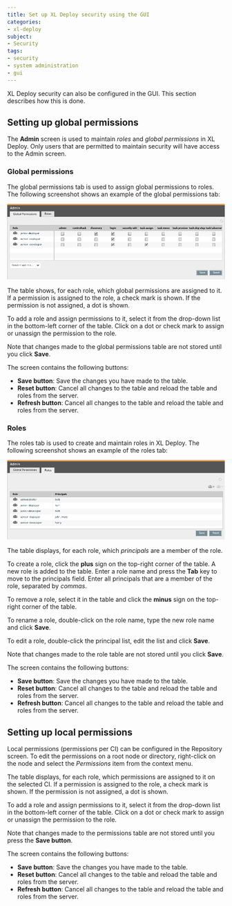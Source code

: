 ```yaml
---
title: Set up XL Deploy security using the GUI
categories:
- xl-deploy
subject:
- Security
tags:
- security
- system administration
- gui
---
```


XL Deploy security can also be configured in the GUI. This section describes how this is done.

## Setting up global permissions

The **Admin** screen is used to maintain _roles_ and _global permissions_ in XL Deploy. Only users that are permitted to maintain security will have access to the Admin screen.

### Global permissions

The global permissions tab is used to assign global permissions to roles. The following screenshot shows an example of the global permissions tab:

![Global Permissions on the Admin screen](images/admin-screen-global-permissions.png)

The table shows, for each role, which global permissions are assigned to it. If a permission is assigned to the role, a check mark is shown. If the permission is not assigned, a dot is shown. 

To add a role and assign permissions to it, select it from the drop-down list in the bottom-left corner of the table. Click on a dot or check mark to assign or unassign the permission to the role.

Note that changes made to the global permissions table are not stored until you click **Save**.

The screen contains the following buttons:

* **Save button**: Save the changes you have made to the table.
* **Reset button**: Cancel all changes to the table and reload the table and roles from the server.
* **Refresh button**: Cancel all changes to the table and reload the table and roles from the server.

### Roles

The roles tab is used to create and maintain roles in XL Deploy. The following screenshot shows an example of the roles tab:

![Roles on the Admin screen](images/admin-screen-roles.png)

The table displays, for each role, which _principals_ are a member of the role.

To create a role, click the **plus** sign on the top-right corner of the table. A new role is added to the table. Enter a role name and press the **Tab** key to move to the principals field. Enter all principals that are a member of the role, separated by _commas_.

To remove a role, select it in the table and click the **minus** sign on the top-right corner of the table.

To rename a role, double-click on the role name, type the new role name and click **Save**.

To edit a role, double-click the principal list, edit the list and click **Save**.

Note that changes made to the role table are not stored until you click **Save**.

The screen contains the following buttons:

* **Save button**: Save the changes you have made to the table.
* **Reset button**: Cancel all changes to the table and reload the table and roles from the server.
* **Refresh button**: Cancel all changes to the table and reload the table and roles from the server.

## Setting up local permissions

Local permissions (permissions per CI) can be configured in the Repository screen. To edit the permissions on a root node or directory, right-click on the node and select the _Permissions_ item from the context menu.

The table displays, for each role, which permissions are assigned to it on the selected CI. If a permission is assigned to the role, a check mark is shown. If the permission is not assigned, a dot is shown.

To add a role and assign permissions to it, select it from the drop-down list in the bottom-left corner of the table. Click on a dot or check mark to assign or unassign the permission to the role.

Note that changes made to the permissions table are not stored until you press the **Save button**.

The screen contains the following buttons:

* **Save button**: Save the changes you have made to the table.
* **Reset button**: Cancel all changes to the table and reload the table and roles from the server.
* **Refresh button**: Cancel all changes to the table and reload the table and roles from the server.
